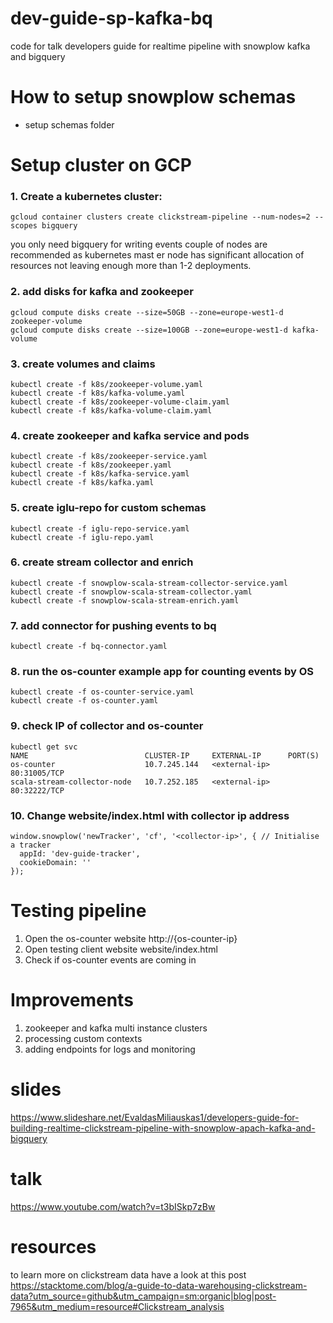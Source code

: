 # dev-guide-sp-kafka-bq
code for talk developers guide for realtime pipeline with snowplow kafka and bigquery

# How to setup snowplow schemas

- setup schemas folder

# Setup cluster on GCP

### 1. Create a kubernetes cluster:

```
gcloud container clusters create clickstream-pipeline --num-nodes=2 --scopes bigquery
```

you only need bigquery for writing events
couple of nodes are recommended as kubernetes mast	er node has significant allocation of resources not leaving enough more than 1-2 deployments.

### 2. add disks for kafka and zookeeper
```
gcloud compute disks create --size=50GB --zone=europe-west1-d zookeeper-volume
gcloud compute disks create --size=100GB --zone=europe-west1-d kafka-volume
```

### 3. create volumes and claims

```
kubectl create -f k8s/zookeeper-volume.yaml
kubectl create -f k8s/kafka-volume.yaml
kubectl create -f k8s/zookeeper-volume-claim.yaml
kubectl create -f k8s/kafka-volume-claim.yaml
```

### 4. create zookeeper and kafka service and pods

```
kubectl create -f k8s/zookeeper-service.yaml
kubectl create -f k8s/zookeeper.yaml
kubectl create -f k8s/kafka-service.yaml
kubectl create -f k8s/kafka.yaml
```

### 5. create iglu-repo for custom schemas

```
kubectl create -f iglu-repo-service.yaml
kubectl create -f iglu-repo.yaml
```

### 6. create stream collector and enrich

```
kubectl create -f snowplow-scala-stream-collector-service.yaml 
kubectl create -f snowplow-scala-stream-collector.yaml 
kubectl create -f snowplow-scala-stream-enrich.yaml 
```

### 7. add connector for pushing events to bq

```
kubectl create -f bq-connector.yaml
```

### 8. run the os-counter example app for counting events by OS

```
kubectl create -f os-counter-service.yaml
kubectl create -f os-counter.yaml
```

### 9. check IP of collector and os-counter

```
kubectl get svc
NAME                          CLUSTER-IP     EXTERNAL-IP      PORT(S) 
os-counter                    10.7.245.144   <external-ip>    80:31005/TCP
scala-stream-collector-node   10.7.252.185   <external-ip>    80:32222/TCP 
```

### 10. Change website/index.html with collector ip address

```
window.snowplow('newTracker', 'cf', '<collector-ip>', { // Initialise a tracker
  appId: 'dev-guide-tracker',
  cookieDomain: ''
});
```

# Testing pipeline
1. Open the os-counter website http://{os-counter-ip}
2. Open testing client website website/index.html
3. Check if os-counter events are coming in

# Improvements
1. zookeeper and kafka multi instance clusters
2. processing custom contexts
3. adding endpoints for logs and monitoring

# slides
https://www.slideshare.net/EvaldasMiliauskas1/developers-guide-for-building-realtime-clickstream-pipeline-with-snowplow-apach-kafka-and-bigquery

# talk
https://www.youtube.com/watch?v=t3bISkp7zBw

# resources
to learn more on clickstream data have a look at this post https://stacktome.com/blog/a-guide-to-data-warehousing-clickstream-data?utm_source=github&utm_campaign=sm:organic|blog|post-7965&utm_medium=resource#Clickstream_analysis
